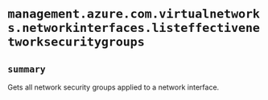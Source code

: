 # `management.azure.com.virtualnetworks.networkinterfaces.listeffectivenetworksecuritygroups`

## `summary`
Gets all network security groups applied to a network interface.


